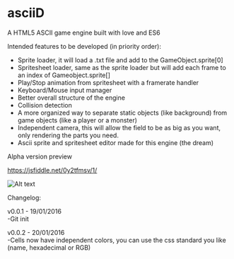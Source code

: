 # asciiD
A HTML5 ASCII game engine built with love and ES6

Intended features to be developed (in priority order):  
- Sprite loader, it will load a .txt file and add to the GameObject.sprite[0]
- Spritesheet loader, same as the sprite loader but will add each frame to an index of Gameobject.sprite[]
- Play/Stop animation from spritesheet with a framerate handler
- Keyboard/Mouse input manager
- Better overall structure of the engine
- Collision detection
- A more organized way to separate static objects (like background) from game objects (like a player or a monster)
- Independent camera, this will allow the field to be as big as you want, only rendering the parts you need.
- Ascii sprite and spritesheet editor made for this engine (the dream)

Alpha version preview

https://jsfiddle.net/0y2tfmsv/1/

![Alt text](http://i.imgur.com/HjnvMVc.png "Preview")

Changelog:

v0.0.1 - 19/01/2016  
-Git init

v0.0.2 - 20/01/2016  
-Cells now have independent colors, you can use the css standard you like (name, hexadecimal or RGB)
